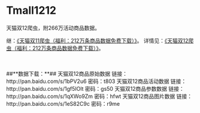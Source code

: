# Tmall1212
天猫双12爬虫，附266万活动商品数据。

继：[《天猫双11爬虫（福利：212万条商品数据免费下载）》](http://blog.csdn.net/bone_ace/article/details/53181015)。
详情见：[《天猫双12爬虫（福利：212万条商品数据免费下载）》](http://blog.csdn.net/bone_ace/article/details/53574126)。

<br>
<br>
##**数据下载：**##
天猫双12商品原始数据 链接：http://pan.baidu.com/s/1bPV2u6 密码：t803 
天猫双12商品活动数据 链接：http://pan.baidu.com/s/1gf5IOlt 密码：gs50 
天猫双12商品参数数据 链接：http://pan.baidu.com/s/1qXWo9Zm 密码：hfwt 
天猫双12商品图片数据 链接：http://pan.baidu.com/s/1eS82C9c 密码：r9me 

